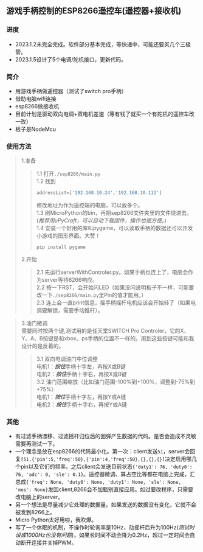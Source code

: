 ## 游戏手柄控制的ESP8266遥控车(遥控器+接收机)

### 进度
+ 2023.1.2未完全完成。软件部分基本完成，等快递中，可能还要买几个三极管。
+ 2023.1.5设计了5个电调/舵机接口，更新代码。

### 简介
+ 用游戏手柄做遥控器（测试了switch pro手柄）
+ 借助电脑wifi连接
+ esp8266做接收机
+ 目前计划是驱动双向电调+双电机差速（等有钱了就买一个有舵机的遥控车改一改）
+ 板子是NodeMcu

### 使用方法
>1.准备
>>1.1 打开```./sep8266/main.py```  
>>1.2 找到
>>```python
>>addressList=['192.168.10.24','192.168.10.112']
>>```  
>>修改地址为作为遥控端的电脑，可以放多个。  
>>1.3 刷MicroPython的bin，再把sep8266文件夹里的文件烧进去。(*推荐用uPyCraft，可以自动下载固件，操作也很方便。*)  
>>1.4 安装一个好用的库叫pygame，可以读取手柄的数据还可以开发小游戏的图形界面。大赞！
>>```
>>pip install pygame
>>```
>2.开始
>>2.1 先运行serverWithControler.py。如果手柄也连上了，电脑会作为server等待8266响应。  
>>2.2 按一下RST，会开始闪LED（如果没闪说明板子不一样，可能要改一下```./sep8266/main.py```里Pin的值才能用。）  
>>2.3 连上会一直print信息，摇手柄摇杆电机应该会开始转了（如果电调要解锁，需要手动推杆）。

>3.油门微调  
>需要同时按两个键,测试用的是任天堂SWITCH Pro Controler，它的X、Y、A、B按键是和xbox、ps手柄的位置不一样的。用到这些按键可能和我设计的是反着的。
>>3.1 双向电调油门中位调整  
>>电机1：***按住***手柄十字左，再按X或B键  
>>电机2：***按住***手柄十字右，再按X或B键  
>>3.2 油门范围缩放（比如油门范围-100%到+100%，调整到-75%到+75%）   
>>电机1：***按住***手柄十字左，再按Y或A键  
>>电机2：***按住***手柄十字右，再按Y或A键 

### 其他
+ 有过滤手柄漂移、过滤摇杆归位后的回弹产生数据的代码。是否会造成不灵敏需要再测试一下。
+ 一个理念是放在esp8266的代码最小化。第一次：client发送```51```，server会回复```[51,{'pin':5,'freq':50},{'pin':4,'freq':50},{},{},{}]```决定启用哪几个pin以及它们的频率。之后client会发送目前状态```{'duty1': 76, 'duty0': 76, 'adc': 0, 'sle': 0.1}```。遥控器微调、算占空比等都在电脑上完成，汇总成```{'freq': None, 'duty0': None, 'duty1': None, 'sle': None, 'mes': None}```发回client,8266会不加甄别直接应用。如过要改程序，只需要改电脑上的server。
+ 另一个想法是尽量减少它处理的数据量。如果发送的数据没有变化，它就不会被发到8266上。
+ Micro Python太好用啦，我吹爆。
+ 写了一个休眠的机制，不操作时轮询率是10Hz，动摇杆后升为100Hz(*测试时设成1000Hz也没有问题*)，如果长时间不动会降为0.2Hz，超过一定时间会自动断开连接并关掉PWM。